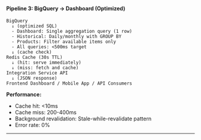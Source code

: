 #### Pipeline 3: BigQuery → Dashboard (Optimized)

```
BigQuery
  ↓ (optimized SQL)
  - Dashboard: Single aggregation query (1 row)
  - Historical: Daily/monthly with GROUP BY
  - Products: Filter available items only
  - All queries: <500ms target
  ↓ (cache check)
Redis Cache (30s TTL)
  ↓ (hit: serve immediately)
  ↓ (miss: fetch and cache)
Integration Service API
  ↓ (JSON response)
Frontend Dashboard / Mobile App / API Consumers
```

**Performance:**

- Cache hit: <10ms
- Cache miss: 200-400ms
- Background revalidation: Stale-while-revalidate pattern
- Error rate: 0%

---
